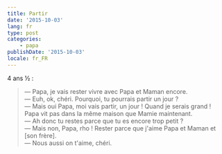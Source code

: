 ```yaml
---
title: Partir
date: '2015-10-03'
lang: fr
type: post
categories:
    - papa
publishDate: '2015-10-03'
locale: fr_FR
---
```


4 ans ½ :

> — Papa, je vais rester vivre avec Papa et Maman encore.  
> — Euh, ok, chéri. Pourquoi, tu pourrais partir un jour ?  
> — Mais oui Papa, moi vais partir, un jour ! Quand je serais grand ! Papa vit pas dans la même maison que Mamie maintenant.  
> — Ah donc tu restes parce que tu es encore trop petit ?  
> — Mais non, Papa, rho ! Rester parce que j'aime Papa et Maman et [son frère].  
> — Nous aussi on t'aime, chéri.

